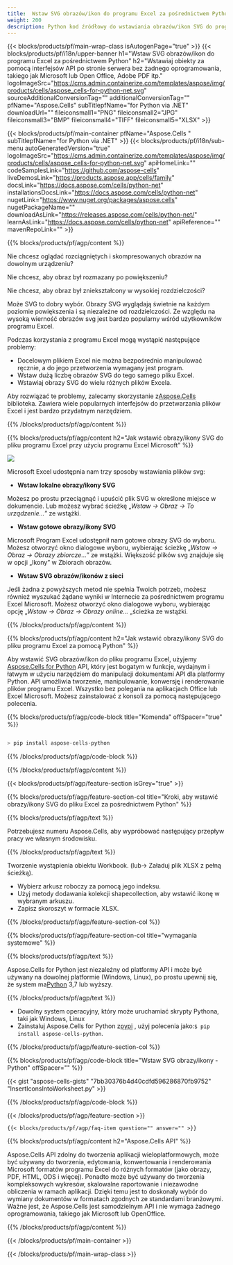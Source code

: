 ```yaml
---
title:  Wstaw SVG obrazów/ikon do programu Excel za pośrednictwem Python
weight: 200
description: Python kod źródłowy do wstawiania obrazów/ikon SVG do programu Excel.
---
```

{{< blocks/products/pf/main-wrap-class isAutogenPage="true" >}}
{{< blocks/products/pf/i18n/upper-banner h1="Wstaw SVG obrazów/ikon do programu Excel za pośrednictwem Python" h2="Wstawiaj obiekty za pomocą interfejsów API po stronie serwera bez żadnego oprogramowania, takiego jak Microsoft lub Open Office, Adobe PDF itp." logoImageSrc="https://cms.admin.containerize.com/templates/aspose/img/products/cells/aspose_cells-for-python-net.svg" sourceAdditionalConversionTag="" additionalConversionTag="" pfName="Aspose.Cells" subTitlepfName="for Python via .NET" downloadUrl="" fileiconsmall1="PNG" fileiconsmall2="JPG" fileiconsmall3="BMP" fileiconsmall4="TIFF" fileiconsmall5="XLSX" >}}

{{< blocks/products/pf/main-container pfName="Aspose.Cells " subTitlepfName="for Python via .NET" >}}
{{< blocks/products/pf/i18n/sub-menu autoGeneratedVersion="true" logoImageSrc="https://cms.admin.containerize.com/templates/aspose/img/products/cells/aspose_cells-for-python-net.svg" apiHomeLink="" codeSamplesLink="https://github.com/aspose-cells" liveDemosLink="https://products.aspose.app/cells/family" docsLink="https://docs.aspose.com/cells/python-net" installationsDocsLink="https://docs.aspose.com/cells/python-net" nugetLink="https://www.nuget.org/packages/aspose.cells" nugetPackageName="" downloadAsLink="https://releases.aspose.com/cells/python-net/" learnAsLink="https://docs.aspose.com/cells/python-net" apiReference="" mavenRepoLink="" >}}

{{% blocks/products/pf/agp/content %}}

Nie chcesz oglądać rozciągniętych i skompresowanych obrazów na dowolnym urządzeniu?

Nie chcesz, aby obraz był rozmazany po powiększeniu?

Nie chcesz, aby obraz był zniekształcony w wysokiej rozdzielczości?

Może SVG to dobry wybór. Obrazy SVG wyglądają świetnie na każdym poziomie powiększenia i są niezależne od rozdzielczości. Ze względu na wysoką wierność obrazów svg jest bardzo popularny wśród użytkowników programu Excel.

Podczas korzystania z programu Excel mogą wystąpić następujące problemy:

+ Docelowym plikiem Excel nie można bezpośrednio manipulować ręcznie, a do jego przetworzenia wymagany jest program.
+ Wstaw dużą liczbę obrazów SVG do tego samego pliku Excel.
+ Wstawiaj obrazy SVG do wielu różnych plików Excela.

 Aby rozwiązać te problemy, zalecamy skorzystanie z[Aspose.Cells](https://products.aspose.com/cells/) biblioteka. Zawiera wiele popularnych interfejsów do przetwarzania plików Excel i jest bardzo przydatnym narzędziem.

{{% /blocks/products/pf/agp/content %}}

{{% blocks/products/pf/agp/content h2="Jak wstawić obrazy/ikony SVG do pliku programu Excel przy użyciu programu Excel Microsoft" %}}

![](/cells/pl/net/icons/insert-icons-to-excel/sample.png)

Microsoft Excel udostępnia nam trzy sposoby wstawiania plików svg:

+  **Wstaw lokalne obrazy/ikony SVG**

Możesz po prostu przeciągnąć i upuścić plik SVG w określone miejsce w dokumencie. Lub możesz wybrać ścieżkę „*Wstaw -> Obraz -> To urządzenie...*” ze wstążki.

+  **Wstaw gotowe obrazy/ikony SVG**

Microsoft Program Excel udostępnił nam gotowe obrazy SVG do wyboru. Możesz otworzyć okno dialogowe wyboru, wybierając ścieżkę „*Wstaw -> Obraz -> Obrazy zbiorcze...*” ze wstążki. Większość plików svg znajduje się w opcji „Ikony” w Zbiorach obrazów.

+  **Wstaw SVG obrazów/ikonów z sieci**

Jeśli żadna z powyższych metod nie spełnia Twoich potrzeb, możesz również wyszukać żądane wyniki w Internecie za pośrednictwem programu Excel Microsoft. Możesz otworzyć okno dialogowe wyboru, wybierając opcję „*Wstaw -> Obraz -> Obrazy online...* „ścieżka ze wstążki.

{{% /blocks/products/pf/agp/content %}}

{{% blocks/products/pf/agp/content h2="Jak wstawić obrazy/ikony SVG do pliku programu Excel za pomocą Python" %}}

 Aby wstawić SVG obrazów/ikon do pliku programu Excel, użyjemy
 [Aspose.Cells for Python](https://pypi.org/project/aspose-cells-python/) 
 API, który jest bogatym w funkcje, wydajnym i łatwym w użyciu narzędziem do manipulacji dokumentami API dla platformy Python. API umożliwia tworzenie, manipulowanie, konwersję i renderowanie plików programu Excel. Wszystko bez polegania na aplikacjach Office lub Excel Microsoft. Możesz zainstalować z konsoli za pomocą następującego polecenia.

{{% blocks/products/pf/agp/code-block title="Komenda" offSpacer="true" %}}

```cs

> pip install aspose-cells-python

```

{{% /blocks/products/pf/agp/code-block %}}

{{% /blocks/products/pf/agp/content %}}

{{< blocks/products/pf/agp/feature-section isGrey="true" >}}

{{% blocks/products/pf/agp/feature-section-col title="Kroki, aby wstawić obrazy/ikony SVG do pliku Excel za pośrednictwem Python" %}}

{{% blocks/products/pf/agp/text %}}

Potrzebujesz numeru Aspose.Cells, aby wypróbować następujący przepływ pracy we własnym środowisku.

{{% /blocks/products/pf/agp/text %}}

Tworzenie wystąpienia obiektu Workbook. (lub-> Załaduj plik XLSX z pełną ścieżką).
+ Wybierz arkusz roboczy za pomocą jego indeksu.
+ Użyj metody dodawania kolekcji shapecollection, aby wstawić ikonę w wybranym arkuszu.
+ Zapisz skoroszyt w formacie XLSX.

{{% /blocks/products/pf/agp/feature-section-col %}}

{{% blocks/products/pf/agp/feature-section-col title="wymagania systemowe" %}}

{{% blocks/products/pf/agp/text %}}

Aspose.Cells for Python jest niezależny od platformy API i może być używany na dowolnej platformie (Windows, Linux), po prostu upewnij się, że system ma[Python](https://www.python.org/downloads/) 3,7 lub wyższy.
 
{{% /blocks/products/pf/agp/text %}}

-  Dowolny system operacyjny, który może uruchamiać skrypty Pythona, taki jak Windows, Linux
-  Zainstaluj Aspose.Cells for Python z<a href="https://pypi.org/project/aspose-cells-python/">pypi</a> , użyj polecenia jako:<code>$ pip install aspose-cells-python</code>.

{{% /blocks/products/pf/agp/feature-section-col %}}

{{% blocks/products/pf/agp/code-block title="Wstaw SVG obrazy/ikony - Python" offSpacer="" %}}

{{< gist "aspose-cells-gists" "7bb30376b4d40cdfd596286870fb9752" "InsertIconsIntoWorksheet.py" >}}

{{% /blocks/products/pf/agp/code-block %}}

{{< /blocks/products/pf/agp/feature-section >}}

    {{< blocks/products/pf/agp/faq-item question="" answer="" >}}
 

<!-- aboutfile Starts -->

{{% blocks/products/pf/agp/content h2="Aspose.Cells API" %}}

Aspose.Cells API zdolny do tworzenia aplikacji wieloplatformowych, może być używany do tworzenia, edytowania, konwertowania i renderowania Microsoft formatów programu Excel do różnych formatów (jako obrazy, PDF, HTML, ODS i więcej). Ponadto może być używany do tworzenia kompleksowych wykresów, skalowalne raportowanie i niezawodne obliczenia w ramach aplikacji. Dzięki temu jest to doskonały wybór do wymiany dokumentów w formatach zgodnych ze standardami branżowymi. Ważne jest, że Aspose.Cells jest samodzielnym API i nie wymaga żadnego oprogramowania, takiego jak Microsoft lub OpenOffice.

{{% /blocks/products/pf/agp/content %}}



<!-- aboutfile Ends -->
<!--
{{< blocks/products/pf/agp/other-supported-section title="Other Supported Splitting Formats" subTitle="Using C#, One can also split large file into chunks of many other file formats including." >}}

{{< blocks/products/pf/agp/other-supported-section-item href="https://products.aspose.com/cells/net/splitter/ods/" name="ODS" description="OpenDocument Spreadsheet File" >}}
{{< blocks/products/pf/agp/other-supported-section-item href="https://products.aspose.com/cells/net/splitter/xls/" name="XLS" description="Excel Binary Format" >}}
{{< blocks/products/pf/agp/other-supported-section-item href="https://products.aspose.com/cells/net/splitter/xlsb/" name="XLSB" description="Binary Excel Workbook File" >}}
{{< blocks/products/pf/agp/other-supported-section-item href="https://products.aspose.com/cells/net/splitter/xlsm/" name="XLSM" description="Spreadsheet File" >}}

{{< /blocks/products/pf/agp/other-supported-section >}}

-->

{{< /blocks/products/pf/main-container >}}
    
{{< /blocks/products/pf/main-wrap-class >}}
